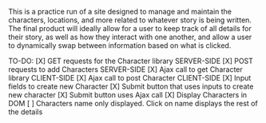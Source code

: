 This is a practice run of a site designed to manage and maintain the characters, locations, and more related
to whatever story is being written. The final product will ideally allow for a user to keep track of all
details for their story, as well as how they interact with one another, and allow a user to dynamically
swap between information based on what is clicked.

TO-DO: 
[X] GET requests for the Character library SERVER-SIDE
[X] POST requests to add Characters SERVER-SIDE
[X] Ajax call to get Character library CLIENT-SIDE
[X] Ajax call to post Character CLIENT-SIDE
[X] Input fields to create new Character
[X] Submit button that uses inputs to create new character
[X] Submit button uses Ajax call
[X] Display Characters in DOM
[ ] Characters name only displayed. Click on name displays the rest of the details

